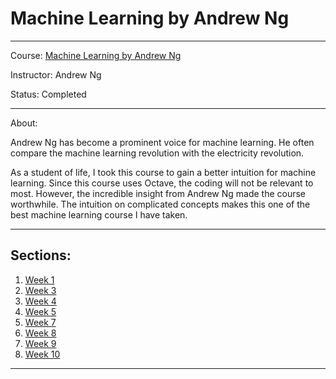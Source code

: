 # Machine Learning by Andrew Ng
---
Course: [Machine Learning by Andrew Ng](https://www.coursera.org/learn/machine-learning/home/welcome)

Instructor: Andrew Ng

Status: Completed

---
About:

Andrew Ng has become a prominent voice for machine learning. He often compare the machine learning revolution with the electricity revolution.

As a student of life, I took this course to gain a better intuition for machine learning. Since this course uses Octave, the coding
will not be relevant to most. However, the incredible insight from Andrew Ng made the course worthwhile. The intuition on complicated concepts makes this one of the best machine learning course I have taken.

---
## Sections:
1. [Week 1](https://github.com/alexguanga/coursera-machine-learning/tree/master/01_Week)
2. [Week 3](https://github.com/alexguanga/coursera-machine-learning/tree/master/03_Week)
3. [Week 4](https://github.com/alexguanga/coursera-machine-learning/tree/master/04_Week)
4. [Week 5](https://github.com/alexguanga/coursera-machine-learning/tree/master/05_Week)
5. [Week 7](https://github.com/alexguanga/coursera-machine-learning/tree/master/07_Week)
6. [Week 8](https://github.com/alexguanga/coursera-machine-learning/tree/master/08_Week)
7. [Week 9](https://github.com/alexguanga/coursera-machine-learning/tree/master/09_Week)
8. [Week 10](https://github.com/alexguanga/coursera-machine-learning/tree/master/10_Week)
---
